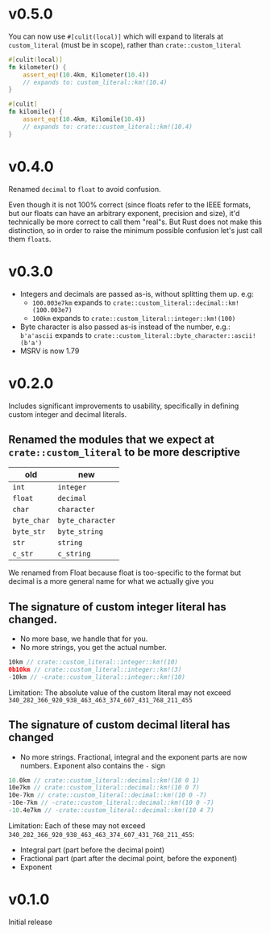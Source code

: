 # v0.5.0

You can now use `#[culit(local)]` which will expand to literals at `custom_literal` (must be in scope),
rather than `crate::custom_literal`

```rust
#[culit(local)]
fn kilometer() {
    assert_eq!(10.4km, Kilometer(10.4))
    // expands to: custom_literal::km!(10.4)
}

#[culit]
fn kilomile() {
    assert_eq!(10.4km, Kilomile(10.4))
    // expands to: crate::custom_literal::km!(10.4)
}
```

# v0.4.0

Renamed `decimal` to `float` to avoid confusion.

Even though it is not 100% correct (since floats refer to the IEEE formats, but our floats can have an arbitrary exponent,
precision and size), it'd technically be more correct to call them "real"s.
But Rust does not make this distinction, so in order to raise the minimum possible confusion let's just call them `float`s.

# v0.3.0

- Integers and decimals are passed as-is, without splitting them up. e.g:
  - `100.003e7km` expands to `crate::custom_literal::decimal::km!(100.003e7)`
  - `100km` expands to `crate::custom_literal::integer::km!(100)`
- Byte character is also passed as-is instead of the number, e.g.: `b'a'ascii` expands to `crate::custom_literal::byte_character::ascii!(b'a')`
- MSRV is now 1.79

# v0.2.0

Includes significant improvements to usability, specifically in defining custom integer and decimal literals.

## Renamed the modules that we expect at `crate::custom_literal` to be more descriptive

|old|new|
|---|---|
|`int`|`integer`|
|`float`|`decimal`|
|`char`|`character`|
|`byte_char`|`byte_character`|
|`byte_str`|`byte_string`|
|`str`|`string`|
|`c_str`|`c_string`|

We renamed from Float because float is too-specific to the format but decimal is a more general name for what we actually give you

## The signature of custom integer literal has changed.

- No more base, we handle that for you.
- No more strings, you get the actual number.

```rs
10km // crate::custom_literal::integer::km!(10)
0b10km // crate::custom_literal::integer::km!(3)
-10km // -crate::custom_literal::integer::km!(10)
```

Limitation: The absolute value of the custom literal may not exceed `340_282_366_920_938_463_463_374_607_431_768_211_455`

## The signature of custom decimal literal has changed

- No more strings. Fractional, integral and the exponent parts are now numbers.
Exponent also contains the `-` sign

```rs
10.0km // crate::custom_literal::decimal::km!(10 0 1)
10e7km // crate::custom_literal::decimal::km!(10 0 7)
10e-7km // crate::custom_literal::decimal::km!(10 0 -7)
-10e-7km // -crate::custom_literal::decimal::km!(10 0 -7)
-10.4e7km // -crate::custom_literal::decimal::km!(10 4 7)
```

Limitation: Each of these may not exceed `340_282_366_920_938_463_463_374_607_431_768_211_455`:

- Integral part (part before the decimal point)
- Fractional part (part after the decimal point, before the exponent)
- Exponent

# v0.1.0

Initial release
